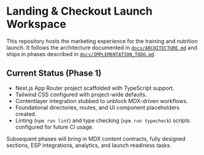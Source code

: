 # Landing & Checkout Launch Workspace

This repository hosts the marketing experience for the training and nutrition launch. It follows the
architecture documented in [`docs/ARCHITECTURE.md`](docs/ARCHITECTURE.md) and ships in phases described in
[`docs/IMPLEMENTATION_TODO.md`](docs/IMPLEMENTATION_TODO.md).

## Current Status (Phase 1)
- Next.js App Router project scaffolded with TypeScript support.
- Tailwind CSS configured with project-wide defaults.
- Contentlayer integration stubbed to unblock MDX-driven workflows.
- Foundational directories, routes, and UI component placeholders created.
- Linting (`npm run lint`) and type checking (`npm run typecheck`) scripts configured for future CI usage.

Subsequent phases will bring in MDX content contracts, fully designed sections, ESP integrations, analytics, and
launch readiness tasks.
